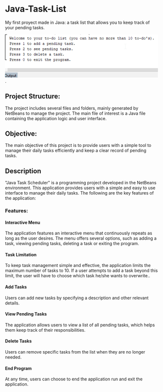 Java-Task-List
================
My first proyect made in Java: a task list that allows you to keep track of your pending tasks.

<img src="Menu.png" alt="Menu" width="800px">.

## Project Structure:

The project includes several files and folders, mainly generated by NetBeans to manage the project. The main file of interest is a Java file containing the application logic and user interface.

## Objective:

The main objective of this project is to provide users with a simple tool to manage their daily tasks efficiently and keep a clear record of pending tasks.

## Description

"Java Task Scheduler" is a programming project developed in the NetBeans environment. This application provides users with a simple and easy to use interface to manage their daily tasks. The following are the key features of the application:

### Features: 

#### Interactive Menu 

The application features an interactive menu that continuously repeats as long as the user desires. The menu offers several options, such as adding a task, viewing pending tasks, deleting a task or exiting the program.

#### Task Limitation

To keep task management simple and effective, the application limits the maximum number of tasks to 10. If a user attempts to add a task beyond this limit, the user will have to choose which task he/she wants to overwrite..

#### Add Tasks

Users can add new tasks by specifying a description and other relevant details.

#### View Pending Tasks

The application allows users to view a list of all pending tasks, which helps them keep track of their responsibilities.

#### Delete Tasks

Users can remove specific tasks from the list when they are no longer needed.

#### End Program

At any time, users can choose to end the application run and exit the application.
